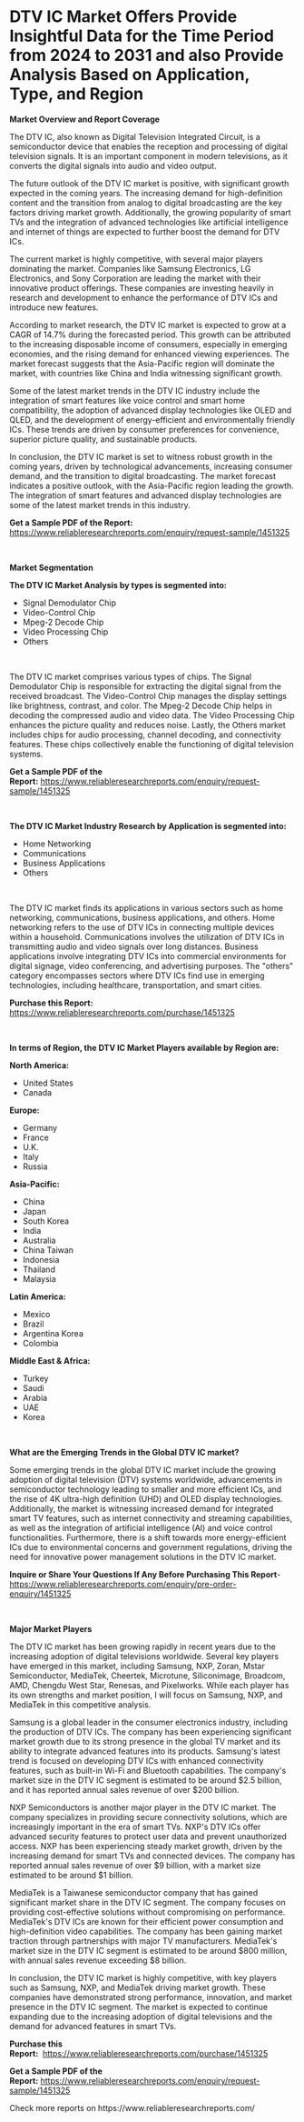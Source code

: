 <p><h1>DTV IC Market Offers Provide Insightful Data for the Time Period from 2024 to 2031 and also Provide Analysis Based on Application, Type, and Region</h1></p><p><strong>Market Overview and Report Coverage</strong></p>
<p><p>The DTV IC, also known as Digital Television Integrated Circuit, is a semiconductor device that enables the reception and processing of digital television signals. It is an important component in modern televisions, as it converts the digital signals into audio and video output.</p><p>The future outlook of the DTV IC market is positive, with significant growth expected in the coming years. The increasing demand for high-definition content and the transition from analog to digital broadcasting are the key factors driving market growth. Additionally, the growing popularity of smart TVs and the integration of advanced technologies like artificial intelligence and internet of things are expected to further boost the demand for DTV ICs.</p><p>The current market is highly competitive, with several major players dominating the market. Companies like Samsung Electronics, LG Electronics, and Sony Corporation are leading the market with their innovative product offerings. These companies are investing heavily in research and development to enhance the performance of DTV ICs and introduce new features.</p><p>According to market research, the DTV IC market is expected to grow at a CAGR of 14.7% during the forecasted period. This growth can be attributed to the increasing disposable income of consumers, especially in emerging economies, and the rising demand for enhanced viewing experiences. The market forecast suggests that the Asia-Pacific region will dominate the market, with countries like China and India witnessing significant growth.</p><p>Some of the latest market trends in the DTV IC industry include the integration of smart features like voice control and smart home compatibility, the adoption of advanced display technologies like OLED and QLED, and the development of energy-efficient and environmentally friendly ICs. These trends are driven by consumer preferences for convenience, superior picture quality, and sustainable products.</p><p>In conclusion, the DTV IC market is set to witness robust growth in the coming years, driven by technological advancements, increasing consumer demand, and the transition to digital broadcasting. The market forecast indicates a positive outlook, with the Asia-Pacific region leading the growth. The integration of smart features and advanced display technologies are some of the latest market trends in this industry.</p></p>
<p><strong>Get a Sample PDF of the Report:</strong> <a href="https://www.reliableresearchreports.com/enquiry/request-sample/1451325">https://www.reliableresearchreports.com/enquiry/request-sample/1451325</a></p>
<p>&nbsp;</p>
<p><strong>Market Segmentation</strong></p>
<p><strong>The DTV IC Market Analysis by types is segmented into:</strong></p>
<p><ul><li>Signal Demodulator Chip</li><li>Video-Control Chip</li><li>Mpeg-2 Decode Chip</li><li>Video Processing Chip</li><li>Others</li></ul></p>
<p>&nbsp;</p>
<p><p>The DTV IC market comprises various types of chips. The Signal Demodulator Chip is responsible for extracting the digital signal from the received broadcast. The Video-Control Chip manages the display settings like brightness, contrast, and color. The Mpeg-2 Decode Chip helps in decoding the compressed audio and video data. The Video Processing Chip enhances the picture quality and reduces noise. Lastly, the Others market includes chips for audio processing, channel decoding, and connectivity features. These chips collectively enable the functioning of digital television systems.</p></p>
<p><strong>Get a Sample PDF of the Report:</strong>&nbsp;<a href="https://www.reliableresearchreports.com/enquiry/request-sample/1451325">https://www.reliableresearchreports.com/enquiry/request-sample/1451325</a></p>
<p>&nbsp;</p>
<p><strong>The DTV IC Market Industry Research by Application is segmented into:</strong></p>
<p><ul><li>Home Networking</li><li>Communications</li><li>Business Applications</li><li>Others</li></ul></p>
<p>&nbsp;</p>
<p><p>The DTV IC market finds its applications in various sectors such as home networking, communications, business applications, and others. Home networking refers to the use of DTV ICs in connecting multiple devices within a household. Communications involves the utilization of DTV ICs in transmitting audio and video signals over long distances. Business applications involve integrating DTV ICs into commercial environments for digital signage, video conferencing, and advertising purposes. The "others" category encompasses sectors where DTV ICs find use in emerging technologies, including healthcare, transportation, and smart cities.</p></p>
<p><strong>Purchase this Report:</strong>&nbsp; <a href="https://www.reliableresearchreports.com/purchase/1451325">https://www.reliableresearchreports.com/purchase/1451325</a></p>
<p>&nbsp;</p>
<p><strong>In terms of Region, the DTV IC Market Players available by Region are:</strong></p>
<p>
    <p> <strong> North America: </strong>
        <ul>
            <li>United States</li>
            <li>Canada</li>
        </ul>
        </p> 
    <p> <strong> Europe: </strong>
        <ul>
            <li>Germany</li>
            <li>France</li>
            <li>U.K.</li>
            <li>Italy</li>
            <li>Russia</li>
        </ul>
        </p> 
    <p> <strong> Asia-Pacific: </strong>
        <ul>
            <li>China</li>
            <li>Japan</li>
            <li>South Korea</li>
            <li>India</li>
            <li>Australia</li>
            <li>China Taiwan</li>
            <li>Indonesia</li>
            <li>Thailand</li>
            <li>Malaysia</li>
        </ul>
        </p> 
    <p> <strong> Latin America: </strong>
        <ul>
            <li>Mexico</li>
            <li>Brazil</li>
            <li>Argentina Korea</li>
            <li>Colombia</li>
        </ul>
        </p> 
    <p> <strong> Middle East & Africa: </strong>
        <ul>
            <li>Turkey</li>
            <li>Saudi</li>
            <li>Arabia</li>
            <li>UAE</li>
            <li>Korea</li>
        </ul>
    </p>
    </p>
<p>&nbsp;</p>
<p><strong>What are the Emerging Trends in the Global DTV IC market?</strong></p>
<p><p>Some emerging trends in the global DTV IC market include the growing adoption of digital television (DTV) systems worldwide, advancements in semiconductor technology leading to smaller and more efficient ICs, and the rise of 4K ultra-high definition (UHD) and OLED display technologies. Additionally, the market is witnessing increased demand for integrated smart TV features, such as internet connectivity and streaming capabilities, as well as the integration of artificial intelligence (AI) and voice control functionalities. Furthermore, there is a shift towards more energy-efficient ICs due to environmental concerns and government regulations, driving the need for innovative power management solutions in the DTV IC market.</p></p>
<p><strong>Inquire or Share Your Questions If Any Before Purchasing This Report</strong>- <a href="https://www.reliableresearchreports.com/enquiry/pre-order-enquiry/1451325">https://www.reliableresearchreports.com/enquiry/pre-order-enquiry/1451325</a></p>
<p>&nbsp;</p>
<p><strong>Major Market Players</strong></p>
<p><p>The DTV IC market has been growing rapidly in recent years due to the increasing adoption of digital televisions worldwide. Several key players have emerged in this market, including Samsung, NXP, Zoran, Mstar Semiconductor, MediaTek, Cheertek, Microtune, Siliconimage, Broadcom, AMD, Chengdu West Star, Renesas, and Pixelworks. While each player has its own strengths and market position, I will focus on Samsung, NXP, and MediaTek in this competitive analysis.</p><p>Samsung is a global leader in the consumer electronics industry, including the production of DTV ICs. The company has been experiencing significant market growth due to its strong presence in the global TV market and its ability to integrate advanced features into its products. Samsung's latest trend is focused on developing DTV ICs with enhanced connectivity features, such as built-in Wi-Fi and Bluetooth capabilities. The company's market size in the DTV IC segment is estimated to be around $2.5 billion, and it has reported annual sales revenue of over $200 billion.</p><p>NXP Semiconductors is another major player in the DTV IC market. The company specializes in providing secure connectivity solutions, which are increasingly important in the era of smart TVs. NXP's DTV ICs offer advanced security features to protect user data and prevent unauthorized access. NXP has been experiencing steady market growth, driven by the increasing demand for smart TVs and connected devices. The company has reported annual sales revenue of over $9 billion, with a market size estimated to be around $1 billion.</p><p>MediaTek is a Taiwanese semiconductor company that has gained significant market share in the DTV IC segment. The company focuses on providing cost-effective solutions without compromising on performance. MediaTek's DTV ICs are known for their efficient power consumption and high-definition video capabilities. The company has been gaining market traction through partnerships with major TV manufacturers. MediaTek's market size in the DTV IC segment is estimated to be around $800 million, with annual sales revenue exceeding $8 billion.</p><p>In conclusion, the DTV IC market is highly competitive, with key players such as Samsung, NXP, and MediaTek driving market growth. These companies have demonstrated strong performance, innovation, and market presence in the DTV IC segment. The market is expected to continue expanding due to the increasing adoption of digital televisions and the demand for advanced features in smart TVs.</p></p>
<p><strong>Purchase this Report:</strong>&nbsp;&nbsp;<a href="https://www.reliableresearchreports.com/purchase/1451325">https://www.reliableresearchreports.com/purchase/1451325</a></p>
<p></p>
<p><strong>Get a Sample PDF of the Report:</strong>&nbsp;<a href="https://www.reliableresearchreports.com/enquiry/request-sample/1451325">https://www.reliableresearchreports.com/enquiry/request-sample/1451325</a></p>
<p>Check more reports on https://www.reliableresearchreports.com/</p>
